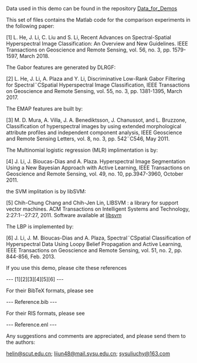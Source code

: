Data used in this demo can be found in the repository [Data_for_Demos](https://github.com/Vikki23/Data_for_Demos.git)

This set of files contains the Matlab code for the comparison experiments in the following paper:

[1] L. He, J. Li, C. Liu and S. Li, Recent Advances on Spectral-Spatial Hyperspectral Image Classification: An Overview and New Guidelines. IEEE Transactions on Geoscience and Remote Sensing, vol. 56, no. 3, pp. 1579-1597, March 2018.

The Gabor features are generated by DLRGF:

[2] L. He, J. Li, A. Plaza and Y. Li, Discriminative Low-Rank Gabor Filtering for Spectral¨CSpatial Hyperspectral Image Classification, IEEE Transactions on Geoscience and Remote Sensing, vol. 55, no. 3, pp. 1381-1395, March 2017.

The EMAP features are built by:

[3] M. D. Mura, A. Villa, J. A. Benediktsson, J. Chanussot, and L. Bruzzone, Classification of hyperspectral images by using extended morphological attribute profiles and independent component analysis, IEEE Geoscience and Remote Sensing Letters, vol. 8, no. 3, pp. 542¨C546, May 2011.

The Multinomial logistic regression (MLR) implimentation is by:

[4] J. Li, J. Bioucas-Dias and A. Plaza. Hyperspectral Image Segmentation Using a New Bayesian Approach with Active Learning, IEEE Transactions on Geoscience and Remote Sensing, vol. 49, no. 10, pp.3947-3960, October 2011.

the SVM implitation is by libSVM:

[5] Chih-Chung Chang and Chih-Jen Lin, LIBSVM : a library for support vector machines. ACM Transactions on Intelligent Systems and Technology, 2:27:1--27:27, 2011. Software available at [libsvm](http://www.csie.ntu.edu.tw/~cjlin/libsvm)

The LBP is implemented by:

[6] J. Li, J. M. Bioucas-Dias and A. Plaza, Spectral¨CSpatial Classification of Hyperspectral Data Using Loopy Belief Propagation and Active Learning, IEEE Transactions on Geoscience and Remote Sensing, vol. 51, no. 2, pp. 844-856, Feb. 2013.

If you use this demo, please cite these references 

--- [1][2][3][4][5][6] ---

For their BibTeX formats, please see 

--- Reference.bib ---

For their RIS formats, please see 

--- Reference.enl --- 

Any suggestions and comments are appreciated, and please send them to the authors: 

helin@scut.edu.cn; lijun48@mail.sysu.edu.cn; sysuliuchy@163.com
